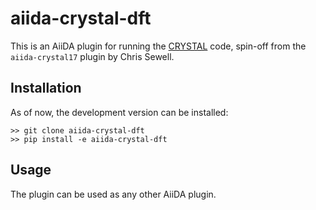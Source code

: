 # aiida-crystal-dft

This is an AiiDA plugin for running the [CRYSTAL](http://www.crystal.unito.it) code, spin-off from the `aiida-crystal17` plugin by Chris Sewell.

## Installation

As of now, the development version can be installed:
```shell
>> git clone aiida-crystal-dft
>> pip install -e aiida-crystal-dft
```

## Usage

The plugin can be used as any other AiiDA plugin.
